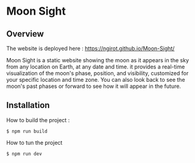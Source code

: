 # Moon Sight

## Overview

The website is deployed here : 
https://ngirot.github.io/Moon-Sight/

Moon Sight is a static website showing the moon as it appears in the sky from
any location on Earth, at any date and time. it provides a real-time visualization of the moon's phase, position, and visibility,
customized
for your specific location and time zone. You can also look back to see the moon's past phases or
forward
to see how it will appear in the future.

## Installation

How to build the project :
```
$ npm run build
```

How to tun the project
```
$ npm run dev
```

